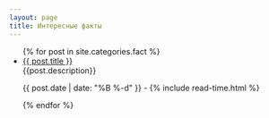 ```yaml
---
layout: page
title: Интересные факты
---
```

<ul class="posts">
  {% for post in site.categories.fact %}
    <li itemscope>
      <a href="{{ site.github.url }}{{ post.url }}">{{ post.title }}</a><br>
	  {{post.description}}<br>
      <p class="post-date"><span><i class="fa fa-calendar" aria-hidden="true"></i> {{ post.date | date: "%B %-d" }} - <i class="fa fa-clock-o" aria-hidden="true"></i> {% include read-time.html %}</span></p>
    </li>

  {% endfor %}
</ul>
